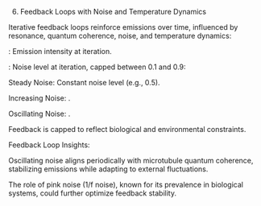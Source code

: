 6. Feedback Loops with Noise and Temperature Dynamics

Iterative feedback loops reinforce emissions over time, influenced by resonance, quantum coherence, noise, and temperature dynamics:

: Emission intensity at iteration.

: Noise level at iteration, capped between 0.1 and 0.9:

Steady Noise: Constant noise level (e.g., 0.5).

Increasing Noise: .

Oscillating Noise: .

Feedback is capped to reflect biological and environmental constraints.

Feedback Loop Insights:

Oscillating noise aligns periodically with microtubule quantum coherence, stabilizing emissions while adapting to external fluctuations.

The role of pink noise (1/f noise), known for its prevalence in biological systems, could further optimize feedback stability.
